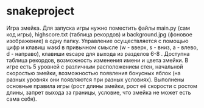 # snakeproject

Игра змейка. Для запуска игры нужно поместить файлы main.py (сам код игры), highscore.txt (таблица рекордов) и background.jpg (фоновое изображение) в одну папку. Управление осуществляется с помощью цифр и клавиш wasd в привычном смысле (w - вверх, s - вниз, a - влево, d - направо), клавиши escape для выхода из разделов 6-8 . Доступна таблица рекордов, возможность изменения имени и цвета змейки. В игре есть 5 уровней с различным расположением стен, начальной скоростью змейки, возможностью появления бонусных яблок (на разных уровнях они появляются при разных условиях). Выполнены основные правила игры (рост длины змейки, рост её скорости с ростом длины, запрет выхода за границы, условие, что змейка не может есть сама себя).
